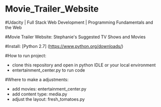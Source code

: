 # Movie_Trailer_Website
#Udacity | Full Stack Web Development | Programming Fundamentals and the Web

#Movie Trailer Website: Stephanie's Suggested TV Shows and Movies

#Install:
    [Python 2.7] (https://www.python.org/downloads/)

#How to run project:
  * clone this repository and open in python IDLE or your local environment
  * entertainment_center.py to run code

#Where to make a adjustments:
  * add movies: entertainment_center.py 
  * add content type: media.py 
  * adjust the layout: fresh_tomatoes.py 